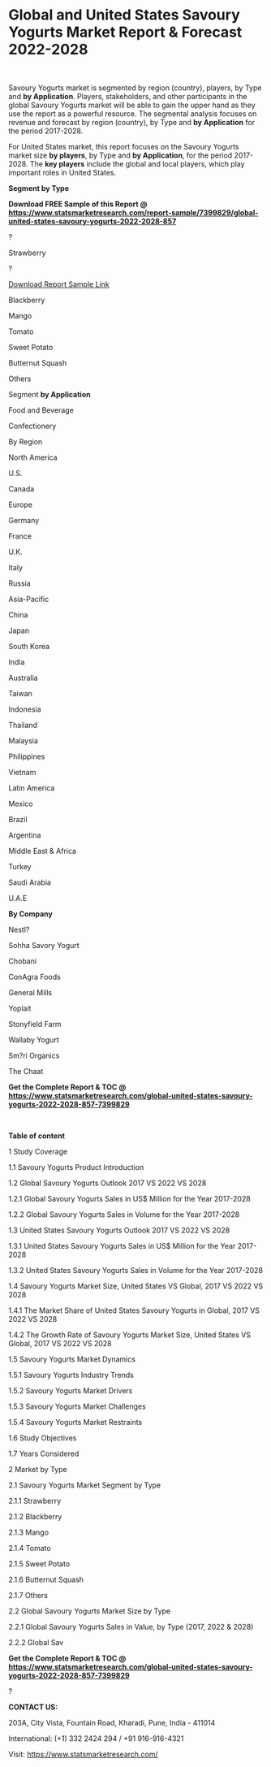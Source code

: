 <h1>Global and United States Savoury Yogurts Market Report & Forecast 2022-2028</h1><br/><p>Savoury Yogurts market is segmented by region (country), players, by Type and <strong>by Application</strong>. Players, stakeholders, and other participants in the global Savoury Yogurts market will be able to gain the upper hand as they use the report as a powerful resource. The segmental analysis focuses on revenue and forecast by region (country), by Type and <strong>by Application</strong> for the period 2017-2028.</p>
 
 
 
 <p>For United States market, this report focuses on the Savoury Yogurts market size <strong>by players</strong>, by Type and <strong>by Application</strong>, for the period 2017-2028. The <strong>key players</strong> include the global and local players, which play important roles in United States.</p>
 
 
 
 <p><strong>Segment by Type</strong></p>
 
 
 
 <div><b>Download FREE Sample of this Report @ <a href="https://www.statsmarketresearch.com/download-free-sample/7399829/global-united-states-savoury-yogurts-2022-2028-857">https://www.statsmarketresearch.com/report-sample/7399829/global-united-states-savoury-yogurts-2022-2028-857</a></b></div>
 
 
 
 <p>? </p>
 
 
 
 <p>Strawberry</p>
 
 
 
 <p>? </p>
 
 
 
 <p><a href="https://www.statsmarketresearch.com/download-free-sample/7399829/global-united-states-savoury-yogurts-2022-2028-857">Download Report Sample Link</a></p>
 
 
 
 <p>Blackberry</p>
 
 
 
 <p>Mango</p>
 
 
 
 <p>Tomato</p>
 
 
 
 <p>Sweet Potato</p>
 
 
 
 <p>Butternut Squash</p>
 
 
 
 <p>Others</p>
 
 
 
 <p>Segment <strong>by Application</strong></p>
 
 
 
 <p>Food and Beverage</p>
 
 
 
 <p>Confectionery</p>
 
 
 
 <p>By Region</p>
 
 
 
 <p>North America</p>
 
 
 
 <p>U.S.</p>
 
 
 
 <p>Canada</p>
 
 
 
 <p>Europe</p>
 
 
 
 <p>Germany</p>
 
 
 
 <p>France</p>
 
 
 
 <p>U.K.</p>
 
 
 
 <p>Italy</p>
 
 
 
 <p>Russia</p>
 
 
 
 <p>Asia-Pacific</p>
 
 
 
 <p>China</p>
 
 
 
 <p>Japan</p>
 
 
 
 <p>South Korea</p>
 
 
 
 <p>India</p>
 
 
 
 <p>Australia</p>
 
 
 
 <p>Taiwan</p>
 
 
 
 <p>Indonesia</p>
 
 
 
 <p>Thailand</p>
 
 
 
 <p>Malaysia</p>
 
 
 
 <p>Philippines</p>
 
 
 
 <p>Vietnam</p>
 
 
 
 <p>Latin America</p>
 
 
 
 <p>Mexico</p>
 
 
 
 <p>Brazil</p>
 
 
 
 <p>Argentina</p>
 
 
 
 <p>Middle East & Africa</p>
 
 
 
 <p>Turkey</p>
 
 
 
 <p>Saudi Arabia</p>
 
 
 
 <p>U.A.E</p>
 
 
 
 <p><strong>By Company</strong></p>
 
 
 
 <p>Nestl?</p>
 
 
 
 <p>Sohha Savory Yogurt</p>
 
 
 
 <p>Chobani</p>
 
 
 
 <p>ConAgra Foods</p>
 
 
 
 <p>General Mills</p>
 
 
 
 <p>Yoplait</p>
 
 
 
 <p>Stonyfield Farm</p>
 
 
 
 <p>Wallaby Yogurt</p>
 
 
 
 <p>Sm?ri Organics</p>
 
 
 
 <p>The Chaat</p>
 
 
 
 <div><b>Get the Complete Report & TOC @ <a href="https://www.statsmarketresearch.com/global-united-states-savoury-yogurts-2022-2028-857-7399829">https://www.statsmarketresearch.com/global-united-states-savoury-yogurts-2022-2028-857-7399829</a></b></div>
 
 
 
 <p><br />
 
 <b>Table of content</b></p>
 
 
 
 <p>1 Study Coverage<br />
 
 1.1 Savoury Yogurts Product Introduction<br />
 
 1.2 Global Savoury Yogurts Outlook 2017 VS 2022 VS 2028<br />
 
 1.2.1 Global Savoury Yogurts Sales in US$ Million for the Year 2017-2028<br />
 
 1.2.2 Global Savoury Yogurts Sales in Volume for the Year 2017-2028<br />
 
 1.3 United States Savoury Yogurts Outlook 2017 VS 2022 VS 2028<br />
 
 1.3.1 United States Savoury Yogurts Sales in US$ Million for the Year 2017-2028<br />
 
 1.3.2 United States Savoury Yogurts Sales in Volume for the Year 2017-2028<br />
 
 1.4 Savoury Yogurts Market Size, United States VS Global, 2017 VS 2022 VS 2028<br />
 
 1.4.1 The Market Share of United States Savoury Yogurts in Global, 2017 VS 2022 VS 2028<br />
 
 1.4.2 The Growth Rate of Savoury Yogurts Market Size, United States VS Global, 2017 VS 2022 VS 2028<br />
 
 1.5 Savoury Yogurts Market Dynamics<br />
 
 1.5.1 Savoury Yogurts Industry Trends<br />
 
 1.5.2 Savoury Yogurts Market Drivers<br />
 
 1.5.3 Savoury Yogurts Market Challenges<br />
 
 1.5.4 Savoury Yogurts Market Restraints<br />
 
 1.6 Study Objectives<br />
 
 1.7 Years Considered<br />
 
 2 Market by Type<br />
 
 2.1 Savoury Yogurts Market Segment by Type<br />
 
 2.1.1 Strawberry<br />
 
 2.1.2 Blackberry<br />
 
 2.1.3 Mango<br />
 
 2.1.4 Tomato<br />
 
 2.1.5 Sweet Potato<br />
 
 2.1.6 Butternut Squash<br />
 
 2.1.7 Others<br />
 
 2.2 Global Savoury Yogurts Market Size by Type<br />
 
 2.2.1 Global Savoury Yogurts Sales in Value, by Type (2017, 2022 & 2028)<br />
 
 2.2.2 Global Sav</p>
 
 
 
 <div><b>Get the Complete Report & TOC @ <a href="https://www.statsmarketresearch.com/global-united-states-savoury-yogurts-2022-2028-857-7399829">https://www.statsmarketresearch.com/global-united-states-savoury-yogurts-2022-2028-857-7399829</a></b></div>
 
 
 
 <p>? </p>
 
 
 
 <p><b>CONTACT US:</b><br />
 
 203A, City Vista, Fountain Road, Kharadi, Pune, India - 411014<br />
 
 International: (+1) 332 2424 294 / +91 916-916-4321<br />
 
 Visit: <a href="https://www.statsmarketresearch.com/">https://www.statsmarketresearch.com/</a></p>